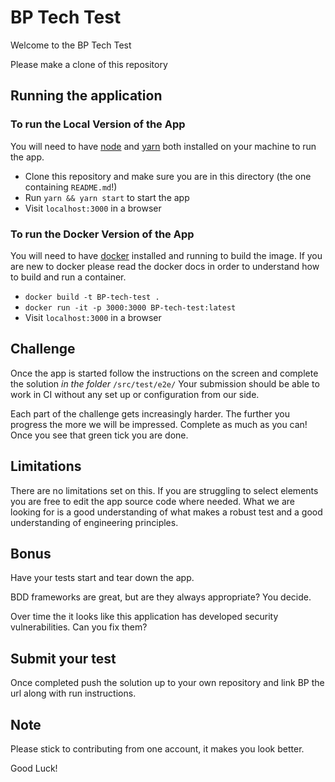 # BP Tech Test
Welcome to the BP Tech Test 

Please make a clone of this repository

## Running the application

### To run the Local Version of the App
You will need to have [node] and [yarn] both installed on your machine to run the app.

- Clone this repository and make sure you are in this directory (the one containing `README.md`!)
- Run `yarn && yarn start` to start the app
- Visit `localhost:3000` in a browser

### To run the Docker Version of the App 

You will need to have [docker] installed and running to build the image.
If you are new to docker please read the docker docs in order to understand how to build and run a container.

- `docker build -t BP-tech-test .`
- `docker run -it -p 3000:3000 BP-tech-test:latest`
- Visit `localhost:3000` in a browser

## Challenge 
Once the app is started follow the instructions on the screen and complete the solution *in the folder* `/src/test/e2e/`
Your submission should be able to work in CI without any set up or configuration from our side.

Each part of the challenge gets increasingly harder. The further you progress the more we will be impressed.
Complete as much as you can!
Once you see that green tick you are done.

## Limitations
There are no limitations set on this. If you are struggling to select elements you are free to edit the app source code where needed.
What we are looking for is a good understanding of what makes a robust test and a good understanding of engineering principles.

## Bonus
Have your tests start and tear down the app.

BDD frameworks are great, but are they always appropriate? You decide.

Over time the it looks like this application has developed security vulnerabilities. Can you fix them?

## Submit your test
Once completed push the solution up to your own repository and link BP the url along with run instructions.

## Note
Please stick to contributing from one account, it makes you look better.

Good Luck!

[docker]: https://docs.docker.com/get-started/
[node]: https://nodejs.org/en/
[yarn]: https://yarnpkg.com/en/
